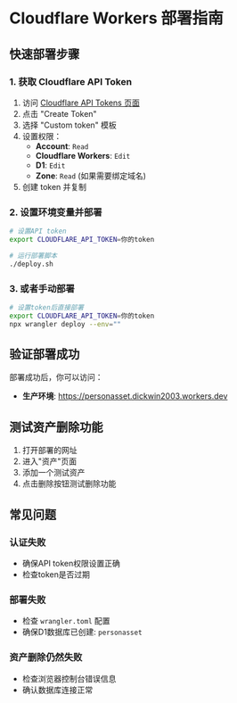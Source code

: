 # Cloudflare Workers 部署指南

## 快速部署步骤

### 1. 获取 Cloudflare API Token

1. 访问 [Cloudflare API Tokens 页面](https://dash.cloudflare.com/profile/api-tokens)
2. 点击 "Create Token"
3. 选择 "Custom token" 模板
4. 设置权限：
   - **Account**: `Read`
   - **Cloudflare Workers**: `Edit`
   - **D1**: `Edit`
   - **Zone**: `Read` (如果需要绑定域名)
5. 创建 token 并复制

### 2. 设置环境变量并部署

```bash
# 设置API token
export CLOUDFLARE_API_TOKEN=你的token

# 运行部署脚本
./deploy.sh
```

### 3. 或者手动部署

```bash
# 设置token后直接部署
export CLOUDFLARE_API_TOKEN=你的token
npx wrangler deploy --env=""
```

## 验证部署成功

部署成功后，你可以访问：
- **生产环境**: https://personasset.dickwin2003.workers.dev

## 测试资产删除功能

1. 打开部署的网址
2. 进入"资产"页面
3. 添加一个测试资产
4. 点击删除按钮测试删除功能

## 常见问题

### 认证失败
- 确保API token权限设置正确
- 检查token是否过期

### 部署失败
- 检查 `wrangler.toml` 配置
- 确保D1数据库已创建: `personasset`

### 资产删除仍然失败
- 检查浏览器控制台错误信息
- 确认数据库连接正常